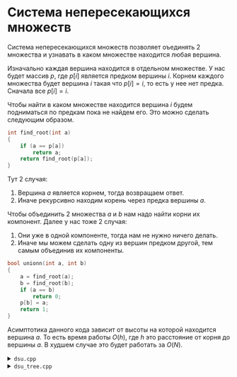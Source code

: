 # Система непересекающихся множеств

Система непересекающихся множеств позволяет оъединять 2 множества и узнавать в каком множестве находится любая вершина.

Изначально каждая вершина находится в отдельном множестве. У нас будет массив $p$, где $p[i]$ является предком вершины $i$. Корнем каждого множества будет вершина $i$ такая что $p[i]=i$, то есть у нее нет предка. Сначала все $p[i]=i$.

Чтобы найти в каком множестве находится вершина $i$ будем подниматься по предкам пока не найдем его. Это можно сделать следующим образом.
```cpp
int find_root(int a)
{
	if (a == p[a])
		return a;
	return find_root(p[a]);
}
```
Тут 2 случая:  
1. Вершина $a$ является корнем, тогда возвращаем ответ.
2. Иначе рекурсивно находим корень через предка вершины $a$.

Чтобы объединить 2 множества $a$ и $b$ нам надо найти корни их компонент. Далее у нас тоже 2 случая:  
1. Они уже в одной компоненте, тогда нам не нужно ничего делать.
2. Иначе мы можем сделать одну из вершин предком другой, тем самым объединив их компоненты.
```cpp
bool unionn(int a, int b)
{
	a = find_root(a);
	b = find_root(b);
	if (a == b)
		return 0;
	p[b] = a;
	return 1;
}
```

Асимптотика данного кода зависит от высоты на которой находится вершина $a$. То есть время работы $O(h)$, где $h$ это расстояние от корня до вершины $a$. В худшем случае это будет работать за $O(N)$.

<details>
<summary><code>dsu.cpp</code></summary>

1. Построение $O(N)$
2. Найти компоненту $O(1)$
3. Объединить компоненты $O(1)$
</details>
<details>
<summary><code>dsu_tree.cpp</code></summary>

1. Построение $O(NlogN)$
2. Память $O(NlogN)$
3. Найти компоненту в момент времени $T$ $O(logN)$
4. Объединить компоненты $O(logN)$

[Задача](https://atcoder.jp/contests/agc002/tasks/agc002_d)

[Видео](https://www.youtube.com/watch?v=kHxaTXQfu9E&t=2060s) урок от [Um_nik](https://codeforces.com/profile/Um_nik)
</details>

<script type="text/x-mathjax-config">
    MathJax.Hub.Config({
      tex2jax: {
        skipTags: ['script', 'noscript', 'style', 'textarea', 'pre'],
        inlineMath: [['$','$']]
      }
    });
  </script>
  <script src="https://cdn.mathjax.org/mathjax/latest/MathJax.js?config=TeX-AMS-MML_HTMLorMML" type="text/javascript"></script>

